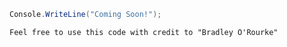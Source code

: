 ```c#
Console.WriteLine("Coming Soon!");
```
`
Feel free to use this code with credit to "Bradley O'Rourke"
`
